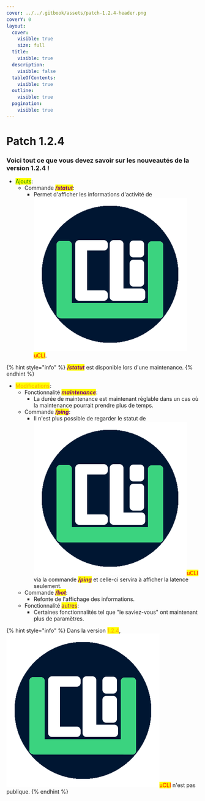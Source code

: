 ```yaml
---
cover: ../../.gitbook/assets/patch-1.2.4-header.png
coverY: 0
layout:
  cover:
    visible: true
    size: full
  title:
    visible: true
  description:
    visible: false
  tableOfContents:
    visible: true
  outline:
    visible: true
  pagination:
    visible: true
---
```


# Patch 1.2.4

### Voici tout ce que vous devez savoir sur les nouveautés de la version 1.2.4 !

* <mark style="color:green;">Ajouts</mark>:
  * Commande _<mark style="color:purple;">**/statut**</mark>_:
    * Permet d'afficher les informations d'activité de <img src="../../.gitbook/assets/ucli-logo.png" alt="" data-size="line"><mark style="color:red;">uCLI</mark>.

{% hint style="info" %}
_<mark style="color:purple;">**/statut**</mark>_ est disponible lors d'une maintenance.
{% endhint %}

* <mark style="color:orange;">Modifications</mark>:
  * Fonctionnalité _<mark style="color:purple;">**maintenance**</mark>_:
    * La durée de maintenance est maintenant réglable dans un cas où la maintenance pourrait prendre plus de temps.
  * Commande _<mark style="color:purple;">**/ping**</mark>_:
    * Il n'est plus possible de regarder le statut de <img src="../../.gitbook/assets/ucli-logo.png" alt="" data-size="line"><mark style="color:red;">uCLI</mark> via la commande _<mark style="color:purple;">**/ping**</mark>_ et celle-ci servira à afficher la latence seulement.
  * Commande _<mark style="color:purple;">**/bot**</mark>_:
    * Refonte de l'affichage des informations.
  * Fonctionnalité <mark style="color:purple;">autres</mark>:
    * Certaines fonctionnalités tel que "le saviez-vous" ont maintenant plus de paramètres.

{% hint style="info" %}
Dans la version <mark style="color:orange;">1.2.4</mark>, <img src="../../.gitbook/assets/ucli-logo.png" alt="" data-size="line"><mark style="color:red;">uCLI</mark> n'est pas publique.&#x20;
{% endhint %}
